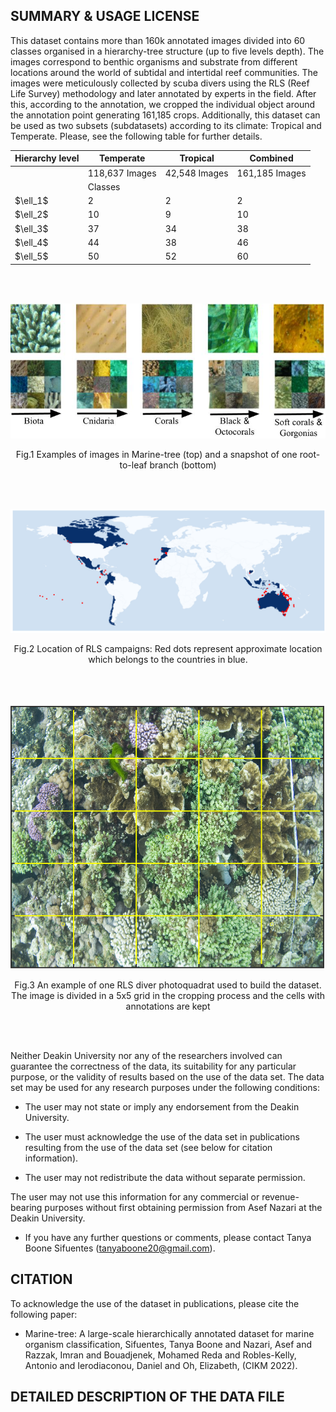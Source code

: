 ## SUMMARY & USAGE LICENSE

This dataset contains more than 160k annotated images divided into 60 classes organised in a hierarchy-tree structure (up to five levels depth). The images correspond to  benthic organisms and substrate from different locations around the world of subtidal and intertidal reef communities. The images were meticulously collected by scuba divers using the RLS (Reef Life Survey) methodology and later annotated by experts in the field. After this, according to the annotation, we cropped the individual object around the annotation point generating 161,185 crops. Additionally, this dataset can be used as two subsets (subdatasets) according to its climate: Tropical and Temperate. Please, see the following table for further details.

<table align="center">
<thead>
  <tr>
    <th>Hierarchy level</th>
    <th>Temperate</th>
    <th>Tropical</th>
    <th>Combined</th>
  </tr>
</thead>
<tbody>
  <tr>
    <td rowspan="2"></td>
    <td>118,637 Images</td>
    <td>42,548 Images</td>
    <td>161,185 Images</td>
  </tr>
  <tr>
    <td colspan="3",align="center">Classes</td>
  </tr>
  <tr>
    <td>$\ell_1$</td>
    <td>2</td>
    <td>2</td>
    <td>2</td>
  </tr>
  <tr>
    <td>$\ell_2$</td>
    <td>10</td>
    <td>9</td>
    <td>10</td>
  </tr>
  <tr>
    <td>$\ell_3$</td>
    <td>37</td>
    <td>34</td>
    <td>38</td>
  </tr>
  <tr>
    <td>$\ell_4$</td>
    <td>44</td>
    <td>38</td>
    <td>46</td>
  </tr>
  <tr>
    <td>$\ell_5$</td>
    <td>50</td>
    <td>52</td>
    <td>60</td>
  </tr>
</tbody>
</table>
<br></br>
<p align="center">
  <img src="/deakin/figures/Fig1_marine.jpg" width="550" title="hover text">
  <figcaption style="text-align: center" >Fig.1 Examples of images in Marine-tree (top) and a snapshot of one root-to-leaf branch (bottom) </figcaption>
</p>

<br></br>

<p align="center">
  <img src="/deakin/figures/world_map.png" width="550" title="hover text">
  <figcaption style="text-align: center" >Fig.2 Location of RLS campaigns: Red dots represent approximate location which belongs to the countries in  blue. </figcaption>
</p>

<br></br>

<p align="center">
  <img src="/deakin/figures/photoquadrat.png" width="550" title="hover text">
  <figcaption style="text-align: center" >Fig.3 An example of one RLS diver photoquadrat used to build the dataset. The image is divided in a 5x5 grid in the cropping process and the cells with annotations are kept</figcaption>
</p>

<br></br>

Neither Deakin University nor any of the researchers involved can guarantee the correctness of the data, its suitability for any particular purpose, or the validity of results based on the use of the data set. The data set may be used for any research purposes under the following conditions:

* The user may not state or imply any endorsement from the Deakin University.

* The user must acknowledge the use of the data set in publications resulting from the use of the data set (see below for citation information).

* The user may not redistribute the data without separate permission.

The user may not use this information for any commercial or revenue-bearing purposes without first obtaining permission from Asef Nazari at the Deakin University.

* If you have any further questions or comments, please contact Tanya Boone Sifuentes (tanyaboone20@gmail.com).

## CITATION

To acknowledge the use of the dataset in publications, please cite the following paper:

* Marine-tree: A large-scale hierarchically annotated dataset for marine organism classification, Sifuentes, Tanya Boone and Nazari, Asef and Razzak, Imran and Bouadjenek, Mohamed Reda and Robles-Kelly, Antonio and Ierodiaconou, Daniel and Oh, Elizabeth, (CIKM 2022).


## DETAILED DESCRIPTION OF THE DATA FILE


##
